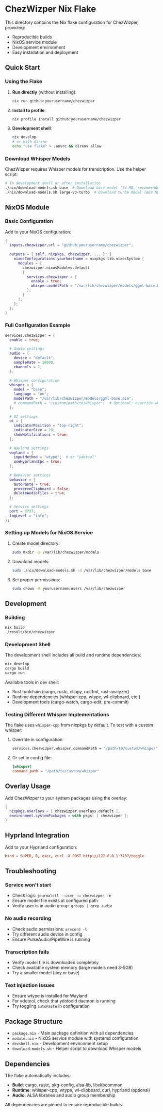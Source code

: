 # ChezWizper Nix Flake

This directory contains the Nix flake configuration for ChezWizper, providing:
- Reproducible builds
- NixOS service module
- Development environment
- Easy installation and deployment

## Quick Start

### Using the Flake

1. **Run directly** (without installing):
   ```bash
   nix run github:yourusername/chezwizper
   ```

2. **Install to profile**:
   ```bash
   nix profile install github:yourusername/chezwizper
   ```

3. **Development shell**:
   ```bash
   nix develop
   # or with direnv
   echo "use flake" > .envrc && direnv allow
   ```

### Download Whisper Models

ChezWizper requires Whisper models for transcription. Use the helper script:

```bash
# In development shell or after installation
./nix/download-models.sh base  # Download base model (74 MB, recommended for testing)
./nix/download-models.sh large-v3-turbo  # Download turbo model (809 MB, best quality/speed)
```

## NixOS Module

### Basic Configuration

Add to your NixOS configuration:

```nix
{
  inputs.chezwizper.url = "github:yourusername/chezwizper";
  
  outputs = { self, nixpkgs, chezwizper, ... }: {
    nixosConfigurations.yourhostname = nixpkgs.lib.nixosSystem {
      modules = [
        chezwizper.nixosModules.default
        {
          services.chezwizper = {
            enable = true;
            whisper.modelPath = "/var/lib/chezwizper/models/ggml-base.bin";
          };
        }
      ];
    };
  };
}
```

### Full Configuration Example

```nix
services.chezwizper = {
  enable = true;
  
  # Audio settings
  audio = {
    device = "default";
    sampleRate = 16000;
    channels = 1;
  };
  
  # Whisper configuration
  whisper = {
    model = "base";
    language = "en";
    modelPath = "/var/lib/chezwizper/models/ggml-base.bin";
    # commandPath = "/custom/path/to/whisper";  # Optional: override whisper binary
  };
  
  # UI settings
  ui = {
    indicatorPosition = "top-right";
    indicatorSize = 20;
    showNotifications = true;
  };
  
  # Wayland settings
  wayland = {
    inputMethod = "wtype";  # or "ydotool"
    useHyprlandIpc = true;
  };
  
  # Behavior settings
  behavior = {
    autoPaste = true;
    preserveClipboard = false;
    deleteAudioFiles = true;
  };
  
  # Service settings
  port = 3737;
  logLevel = "info";
};
```

### Setting up Models for NixOS Service

1. Create model directory:
   ```bash
   sudo mkdir -p /var/lib/chezwizper/models
   ```

2. Download models:
   ```bash
   sudo ./nix/download-models.sh -d /var/lib/chezwizper/models base
   ```

3. Set proper permissions:
   ```bash
   sudo chown -R yourusername:users /var/lib/chezwizper
   ```

## Development

### Building

```bash
nix build
./result/bin/chezwizper
```

### Development Shell

The development shell includes all build and runtime dependencies:

```bash
nix develop
cargo build
cargo run
```

Available tools in dev shell:
- Rust toolchain (cargo, rustc, clippy, rustfmt, rust-analyzer)
- Runtime dependencies (whisper-cpp, wtype, wl-clipboard, etc.)
- Development tools (cargo-watch, cargo-edit, pre-commit)

### Testing Different Whisper Implementations

The flake uses `whisper-cpp` from nixpkgs by default. To test with a custom whisper:

1. Override in configuration:
   ```nix
   services.chezwizper.whisper.commandPath = "/path/to/custom/whisper";
   ```

2. Or set in config file:
   ```toml
   [whisper]
   command_path = "/path/to/custom/whisper"
   ```

## Overlay Usage

Add ChezWizper to your system packages using the overlay:

```nix
{
  nixpkgs.overlays = [ chezwizper.overlays.default ];
  environment.systemPackages = with pkgs; [ chezwizper ];
}
```

## Hyprland Integration

Add to your Hyprland configuration:

```conf
bind = SUPER, R, exec, curl -X POST http://127.0.0.1:3737/toggle
```

## Troubleshooting

### Service won't start
- Check logs: `journalctl --user -u chezwizper -e`
- Ensure model file exists at configured path
- Verify user is in audio group: `groups | grep audio`

### No audio recording
- Check audio permissions: `arecord -l`
- Try different audio device in config
- Ensure PulseAudio/PipeWire is running

### Transcription fails
- Verify model file is downloaded completely
- Check available system memory (large models need 3-5GB)
- Try a smaller model (tiny or base)

### Text injection issues
- Ensure wtype is installed for Wayland
- For ydotool, check that ydotoold daemon is running
- Try toggling `autoPaste` in configuration

## Package Structure

- `package.nix` - Main package definition with all dependencies
- `module.nix` - NixOS service module with systemd configuration
- `devshell.nix` - Development environment setup
- `download-models.sh` - Helper script to download Whisper models

## Dependencies

The flake automatically includes:
- **Build**: cargo, rustc, pkg-config, alsa-lib, libxkbcommon
- **Runtime**: whisper-cpp, wtype, wl-clipboard, curl, hyprland (optional)
- **Audio**: ALSA libraries and audio group membership

All dependencies are pinned to ensure reproducible builds.